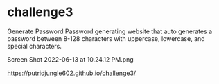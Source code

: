 # challenge3
Generate Password
Password generating website that auto generates a password between 8-128 characters with uppercase, lowercase, and special characters.

Screen Shot 2022-06-13 at 10.24.12 PM.png

https://putridjungle602.github.io/challenge3/
